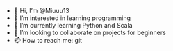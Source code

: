 - 👋 Hi, I’m @Miuuu13
- 👀 I’m interested in learning programming
- 🌱 I’m currently learning Python and Scala
- 💞️ I’m looking to collaborate on projects for beginners
- 📫 How to reach me: git

<!---
Miuuu13/Miuuu13 is a ✨ special ✨ repository because its `README.md` (this file) appears on your GitHub profile.
You can click the Preview link to take a look at your changes.
--->
